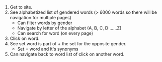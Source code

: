 1. Get to site.
2. See alphabetized list of gendered words (> 6000 words so there will be navigation for multiple pages)
	- Can filter words by gender
	- Navigate by letter of the alphabet (A, B, C, D ......Z)
	- Can search for word (on every page)
3. Click on word.
4. See set word is part of + the set for the opposite gender.
	- Set = word and it's synonyms
5. Can navigate back to word list of click on another word. 